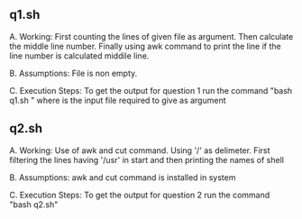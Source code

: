 q1.sh
------
A. Working: First counting the lines of given file as argument. Then calculate the middle line number. Finally using awk command to print the line if the line number is calculated middile line.

B. Assumptions: File is non empty. 

C. Execution Steps: To get the output for question 1 run the command "bash q1.sh <fileName>" where <fileName> is the input file required to give as argument

q2.sh
------
A. Working: Use of awk and cut command. Using '/' as delimeter. First filtering the lines having '/usr' in start and then printing the names of shell

B. Assumptions: awk and cut command is installed in system

C. Execution Steps: To get the output for question 2 run the command "bash q2.sh"

